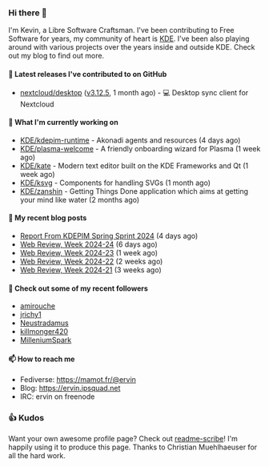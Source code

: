 ### Hi there 👋

I'm Kevin, a Libre Software Craftsman. I've been contributing to Free Software for years,
my community of heart is [KDE](https://kde.org). I've been also playing around with various
projects over the years inside and outside KDE. Check out my blog to find out more.

#### 🔭 Latest releases I've contributed to on GitHub

- [nextcloud/desktop](https://github.com/nextcloud/desktop) ([v3.12.5](https://github.com/nextcloud/desktop/releases/tag/v3.12.5), 1 month ago) - 💻 Desktop sync client for Nextcloud

#### 🌱 What I'm currently working on

- [KDE/kdepim-runtime](https://github.com/KDE/kdepim-runtime) - Akonadi agents and resources (4 days ago)
- [KDE/plasma-welcome](https://github.com/KDE/plasma-welcome) - A friendly onboarding wizard for Plasma (1 week ago)
- [KDE/kate](https://github.com/KDE/kate) - Modern text editor built on the KDE Frameworks and Qt (1 week ago)
- [KDE/ksvg](https://github.com/KDE/ksvg) - Components for handling SVGs (1 month ago)
- [KDE/zanshin](https://github.com/KDE/zanshin) - Getting Things Done application which aims at getting your mind like water (2 months ago)

#### 📜 My recent blog posts

- [Report From KDEPIM Spring Sprint 2024](https://ervin.ipsquad.net/blog/2024/06/16/report-from-kdepim-spring-sprint-2024/) (4 days ago)
- [Web Review, Week 2024-24](https://ervin.ipsquad.net/blog/2024/06/14/web-review-week-2024-24/) (6 days ago)
- [Web Review, Week 2024-23](https://ervin.ipsquad.net/blog/2024/06/07/web-review-week-2024-23/) (1 week ago)
- [Web Review, Week 2024-22](https://ervin.ipsquad.net/blog/2024/05/31/web-review-week-2024-22/) (2 weeks ago)
- [Web Review, Week 2024-21](https://ervin.ipsquad.net/blog/2024/05/24/web-review-week-2024-21/) (3 weeks ago)

#### 👯 Check out some of my recent followers

- [amirouche](https://github.com/amirouche)
- [jrichy1](https://github.com/jrichy1)
- [Neustradamus](https://github.com/Neustradamus)
- [killmonger420](https://github.com/killmonger420)
- [MilleniumSpark](https://github.com/MilleniumSpark)

#### 📫 How to reach me

- Fediverse: https://mamot.fr/@ervin
- Blog: https://ervin.ipsquad.net
- IRC: ervin on freenode

### 👍 Kudos

Want your own awesome profile page? Check out [readme-scribe](https://github.com/muesli/readme-scribe)!
I'm happily using it to produce this page. Thanks to Christian Muehlhaeuser for all the hard work.

